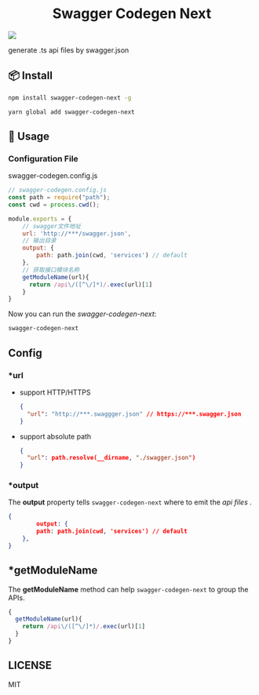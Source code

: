 <h1 align="center">Swagger Codegen Next</h1>

<img src="https://img.shields.io/npm/v/swagger-codegen-next?style=flat-square"/>

generate .ts api files by swagger.json

## 📦 Install

```bash
npm install swagger-codegen-next -g
```

```bash
yarn global add swagger-codegen-next
```



## 🔨 Usage

### Configuration File
swagger-codegen.config.js

```javascript
// swagger-codegen.config.js
const path = require("path");
const cwd = process.cwd();

module.exports = {
  	// swagger文件地址
    url: 'http://***/swagger.json',
  	// 输出目录
    output: {
        path: path.join(cwd, 'services') // default
    },
  	// 获取接口模块名称
  	getModuleName(url){
      return /api\/([^\/]*)/.exec(url)[1]
    }
}

```

Now you can run the *swagger-codegen-next*:
```bash
swagger-codegen-next
```



## Config

### *url

- support HTTP/HTTPS

  ```json
  {
    "url": "http://***.swaggger.json" // https://***.swagger.json
  }
  ```

  

- support absolute path

  ```json
  {
    "url": path.resolve(__dirname, "./swagger.json")
  }
  ```

### *output

The **output** property tells `swagger-codegen-next` where to emit the *api files* .

```json
{
		output: {
        path: path.join(cwd, 'services') // default
    },
}
```

## *getModuleName

The **getModuleName** method can help `swagger-codegen-next` to group the APIs.

```javascript
{
  getModuleName(url){
    return /api\/([^\/]*)/.exec(url)[1]
  }
}
```



## LICENSE

MIT